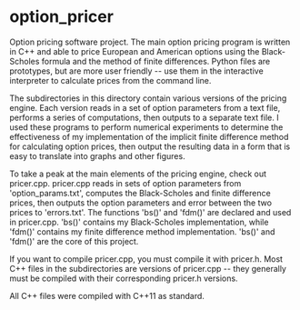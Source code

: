 # option_pricer
Option pricing software project. The main option pricing program is written in C++ and able to price European and American options using the Black-Scholes formula and the method of finite differences. Python files are prototypes, but are more user friendly -- use them in the interactive interpreter to calculate prices from the command line.

The subdirectories in this directory contain various versions of the pricing engine. Each version reads in a set of option parameters from a text file, performs a series of computations, then outputs to a separate text file. I used these programs to perform numerical experiments to determine the effectiveness of my implementation of the implicit finite difference method for calculating option prices, then output the resulting data in a form that is easy to translate into graphs and other figures.

To take a peak at the main elements of the pricing engine, check out pricer.cpp. pricer.cpp reads in sets of option parameters from 'option_params.txt', computes the Black-Scholes and finite difference prices, then outputs the option parameters and error between the two prices to 'errors.txt'. The functions 'bs()' and 'fdm()' are declared and used in pricer.cpp. 'bs()' contains my Black-Scholes implementation, while 'fdm()' contains my finite difference method implementation. 'bs()' and 'fdm()' are the core of this project.

If you want to compile pricer.cpp, you must compile it with pricer.h. Most C++ files in the subdirectories are versions of pricer.cpp -- they generally must be compiled with their corresponding pricer.h versions.

All C++ files were compiled with C++11 as standard.
